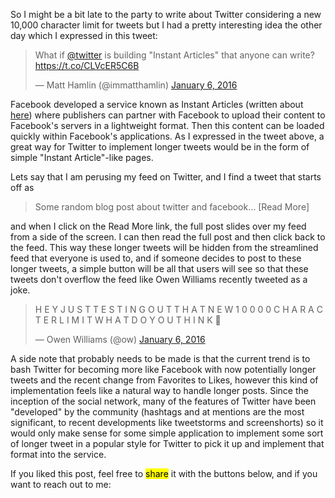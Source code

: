So I might be a bit late to the party to write about Twitter considering a new 10,000 character limit for tweets but I had a pretty interesting idea the other day which I expressed in this tweet:

<blockquote class="twitter-tweet" lang="en"><p lang="en" dir="ltr">What if <a href="https://twitter.com/twitter">@twitter</a> is building &quot;Instant Articles&quot; that anyone can write? <a href="https://t.co/CLVcER5C6B">https://t.co/CLVcER5C6B</a></p>&mdash; Matt Hamlin (@immatthamlin) <a href="https://twitter.com/immatthamlin/status/684528854694670337">January 6, 2016</a></blockquote>
<script async src="//platform.twitter.com/widgets.js" charset="utf-8"></script>

Facebook developed a service known as Instant Articles (written about [here](http://www.theverge.com/2015/5/13/8595263/facebooks-instant-articles-arrive-to-speed-up-the-news-feed)) where publishers can partner with Facebook to upload their content to Facebook's servers in a lightweight format. Then this content can be loaded quickly within Facebook's applications. As I expressed in the tweet above, a great way for Twitter to implement longer tweets would be in the form of simple "Instant Article"-like pages.

Lets say that I am perusing my feed on Twitter, and I find a tweet that starts off as 

>Some random blog post about twitter and facebook...  [Read More]

and when I click on the Read More link, the full post slides over my feed from a side of the screen. I can then read the full post and then click back to the feed. This way these longer tweets will be hidden from the streamlined feed that everyone is used to, and if someone decides to post to these longer tweets, a simple button will be all that users will see so that these tweets don't overflow the feed like Owen Williams recently tweeted as a joke.

<blockquote class="twitter-tweet" lang="en"><p lang="en" dir="ltr">H &#10;E&#10;Y&#10;&#10;J&#10;U&#10;S&#10;T&#10;&#10;T&#10;E&#10;S&#10;T&#10;I&#10;N&#10;G&#10;&#10;O&#10;U&#10;T&#10;&#10;T&#10;H&#10;A&#10;T&#10;&#10;N&#10;E&#10;W&#10;&#10;1&#10;0&#10;0&#10;0&#10;0&#10;&#10;C&#10;H&#10;A&#10;R&#10;A&#10;C&#10;T&#10;E&#10;R&#10;&#10;L&#10;I&#10;M&#10;I&#10;T&#10;&#10;W&#10;H&#10;A&#10;T&#10;&#10;D&#10;O&#10;&#10;Y&#10;O&#10;U&#10;&#10;T&#10;H&#10;I&#10;N&#10;K&#10;&#10;💁</p>&mdash; Owen Williams (@ow) <a href="https://twitter.com/ow/status/684528705561989121">January 6, 2016</a></blockquote>
<script async src="//platform.twitter.com/widgets.js" charset="utf-8"></script>

A side note that probably needs to be made is that the current trend is to bash Twitter for becoming more like Facebook with now potentially longer tweets and the recent change from Favorites to Likes, however this kind of implementation feels like a natural way to handle longer posts. Since the inception of the social network, many of the features of Twitter have been "developed" by the community (hashtags and at mentions are the most significant, to recent developments like tweetstorms and screenshorts) so it would only make sense for some simple application to implement some sort of longer tweet in a popular style for Twitter to pick it up and implement that format into the service.

If you liked this post, feel free to <mark>share</mark> it with the buttons below, and if you want to reach out to me:



 
